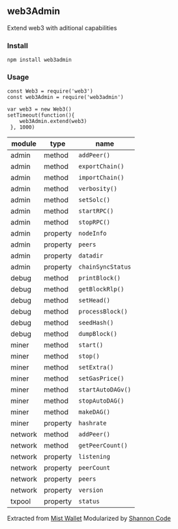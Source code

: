## web3Admin

Extend web3 with aditional capabilities

### Install
```
npm install web3admin
```
### Usage
```
const Web3 = require('web3')
const web3Admin = require('web3admin')

var web3 = new Web3()
setTimeout(function(){
    web3Admin.extend(web3)
 }, 1000)
```

|module|type|name
|---|---|---|
admin|method|`addPeer()`
admin|method|`exportChain()`
admin|method|`importChain()`
admin|method|`verbosity()`
admin|method|`setSolc()`
admin|method|`startRPC()`
admin|method|`stopRPC()`
admin|property|`nodeInfo`
admin|property|`peers`
admin|property|`datadir`
admin|property|`chainSyncStatus`
debug|method|`printBlock()`
debug|method|`getBlockRlp()`
debug|method|`setHead()`
debug|method|`processBlock()`
debug|method|`seedHash()`
debug|method|`dumpBlock()`
miner|method|`start()`
miner|method|`stop()`
miner|method|`setExtra()`
miner|method|`setGasPrice()`
miner|method|`startAutoDAGv()`
miner|method|`stopAutoDAG()`
miner|method|`makeDAG()`
miner|property|`hashrate`
network|method|`addPeer()`
network|method|`getPeerCount()`
network|property|`listening`
network|property|`peerCount`
network|property|`peers`
network|property|`version`
txpool|property|`status`

Extracted from [Mist Wallet](https://github.com/ethereum/mist)
Modularized by [Shannon Code](http://twitter.com/shannonNullCode)
